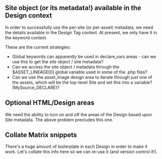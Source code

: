 ## Site object (or its metadata!) available in the Design context

In order to successfully use the per-site (or per-asset) metadata, we need the
details available in the Design Tag context.  At present, we only have it in
the keyword context.

These are the current strategies:

* Global keywords can apparently be used in declare_vars areas - can we use
  this to get the site object / site metadata?
* Can we access the site object / metadata through the $ASSET_LINEAGE[0]
  global variable used in some of the .php files?
* Can we use the asset_linage design area to iterate through *just* one of the
  assets, which will be the top-level Site and set this into a variable?
(MySource_DECLARE)?

## Optional HTML/Design areas

We need the ability to turn on and off the areas of the Design based upon Site
metadata.  The above problem precludes this one.

## Collate Matrix snippets

There's a huge amount of boilerplate in each Design in order to make it work.
Let's collate this info here so we can re-use it (and version control it!).
